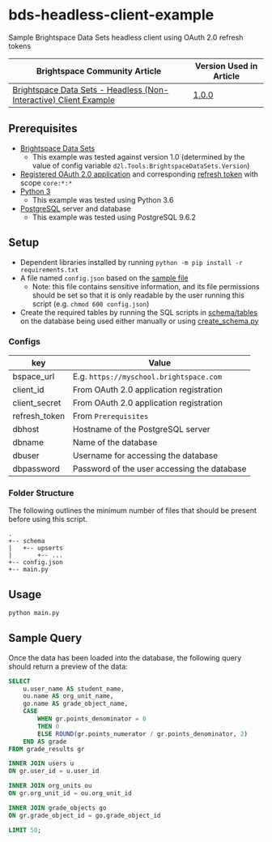 # bds-headless-client-example
Sample Brightspace Data Sets headless client using OAuth 2.0 refresh tokens

| Brightspace Community Article | Version Used in Article |
| ----------------------------- | ----------------------- |
| [Brightspace Data Sets - Headless (Non-Interactive) Client Example](https://community.brightspace.com/s/article/ka1610000000poFAAQ/Brightspace-Data-Sets-Headless-Non-Interactive-Client-Example) | [1.0.0](https://github.com/Brightspace/bds-headless-client-example/tree/1.0.0)

## Prerequisites

* [Brightspace Data
  Sets](https://community.brightspace.com/s/question/0D56100000xrq5eCAA/)
  * This example was tested against version 1.0 (determined by the value of
    config variable `d2l.Tools.BrightspaceDataSets.Version`)
* [Registered OAuth 2.0
  application](http://docs.valence.desire2learn.com/basic/oauth2.html) and
  corresponding [refresh
  token](https://community.brightspace.com/s/article/ka1610000000pYqAAI/How-to-obtain-an-OAuth-2-0-Refresh-Token)
  with scope `core:*:*`
* [Python 3](https://www.python.org/)
  * This example was tested using Python 3.6
* [PostgreSQL](https://www.postgresql.org/) server and database
  * This example was tested using PostgreSQL 9.6.2

## Setup

* Dependent libraries installed by running `python -m pip install -r
  requirements.txt`
* A file named `config.json` based on the [sample file](config-sample.json)
  * Note: this file contains sensitive information, and its file permissions
    should be set so that it is only readable by the user running this script
    (e.g. `chmod 600 config.json`)
* Create the required tables by running the SQL scripts in
  [schema/tables](./schema/tables) on the database being used either manually or
  using [create_schema.py](./create_schema.py)

### Configs

| key           | Value                                       |
| ------------- | ------------------------------------------- |
| bspace_url    | E.g. `https://myschool.brightspace.com`     |
| client_id     | From OAuth 2.0 application registration     |
| client_secret | From OAuth 2.0 application registration     |
| refresh_token | From `Prerequisites`                        |
| dbhost        | Hostname of the PostgreSQL server           |
| dbname        | Name of the database                        |
| dbuser        | Username for accessing the database         |
| dbpassword    | Password of the user accessing the database |

### Folder Structure

The following outlines the minimum number of files that should be present before
using this script.

```
.
+-- schema
|   +-- upserts
|       +-- ...
+-- config.json
+-- main.py
```

## Usage

```bash
python main.py
```

## Sample Query

Once the data has been loaded into the database, the following query should return a preview of the data:

```sql
SELECT
    u.user_name AS student_name,
    ou.name AS org_unit_name,
    go.name AS grade_object_name,
    CASE
        WHEN gr.points_denominator = 0
        THEN 0
        ELSE ROUND(gr.points_numerator / gr.points_denominator, 2)
    END AS grade
FROM grade_results gr

INNER JOIN users u
ON gr.user_id = u.user_id

INNER JOIN org_units ou
ON gr.org_unit_id = ou.org_unit_id

INNER JOIN grade_objects go
ON gr.grade_object_id = go.grade_object_id

LIMIT 50;
```
